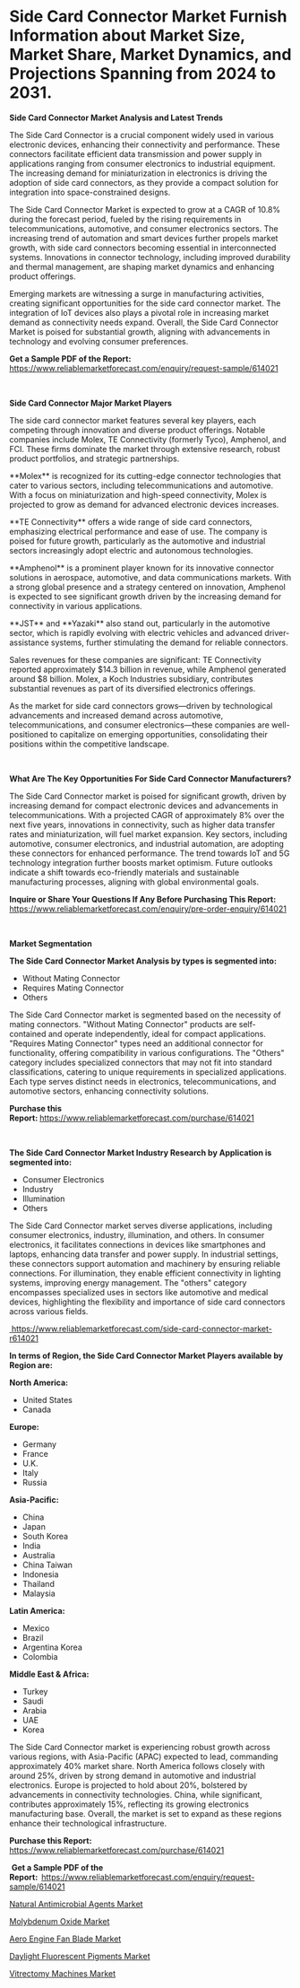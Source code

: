 <p><h1>Side Card Connector Market Furnish Information about Market Size, Market Share, Market Dynamics, and Projections Spanning from 2024 to 2031.</h1></p><p><strong>Side Card Connector Market Analysis and Latest Trends</strong></p>
<p><p>The Side Card Connector is a crucial component widely used in various electronic devices, enhancing their connectivity and performance. These connectors facilitate efficient data transmission and power supply in applications ranging from consumer electronics to industrial equipment. The increasing demand for miniaturization in electronics is driving the adoption of side card connectors, as they provide a compact solution for integration into space-constrained designs.</p><p>The Side Card Connector Market is expected to grow at a CAGR of 10.8% during the forecast period, fueled by the rising requirements in telecommunications, automotive, and consumer electronics sectors. The increasing trend of automation and smart devices further propels market growth, with side card connectors becoming essential in interconnected systems. Innovations in connector technology, including improved durability and thermal management, are shaping market dynamics and enhancing product offerings.</p><p>Emerging markets are witnessing a surge in manufacturing activities, creating significant opportunities for the side card connector market. The integration of IoT devices also plays a pivotal role in increasing market demand as connectivity needs expand. Overall, the Side Card Connector Market is poised for substantial growth, aligning with advancements in technology and evolving consumer preferences.</p></p>
<p><strong>Get a Sample PDF of the Report:&nbsp;</strong> <a href="https://www.reliablemarketforecast.com/enquiry/request-sample/614021?utm_campaign=1129&utm_medium=2&utm_source=Github&utm_content=ia&utm_term=11122024&utm_id=side-card-connector">https://www.reliablemarketforecast.com/enquiry/request-sample/614021</a></p>
<p>&nbsp;</p>
<p><strong>Side Card Connector Major Market Players</strong></p>
<p><p>The side card connector market features several key players, each competing through innovation and diverse product offerings. Notable companies include Molex, TE Connectivity (formerly Tyco), Amphenol, and FCI. These firms dominate the market through extensive research, robust product portfolios, and strategic partnerships.</p><p>**Molex** is recognized for its cutting-edge connector technologies that cater to various sectors, including telecommunications and automotive. With a focus on miniaturization and high-speed connectivity, Molex is projected to grow as demand for advanced electronic devices increases.</p><p>**TE Connectivity** offers a wide range of side card connectors, emphasizing electrical performance and ease of use. The company is poised for future growth, particularly as the automotive and industrial sectors increasingly adopt electric and autonomous technologies.</p><p>**Amphenol** is a prominent player known for its innovative connector solutions in aerospace, automotive, and data communications markets. With a strong global presence and a strategy centered on innovation, Amphenol is expected to see significant growth driven by the increasing demand for connectivity in various applications.</p><p>**JST** and **Yazaki** also stand out, particularly in the automotive sector, which is rapidly evolving with electric vehicles and advanced driver-assistance systems, further stimulating the demand for reliable connectors.</p><p>Sales revenues for these companies are significant: TE Connectivity reported approximately $14.3 billion in revenue, while Amphenol generated around $8 billion. Molex, a Koch Industries subsidiary, contributes substantial revenues as part of its diversified electronics offerings.</p><p>As the market for side card connectors grows—driven by technological advancements and increased demand across automotive, telecommunications, and consumer electronics—these companies are well-positioned to capitalize on emerging opportunities, consolidating their positions within the competitive landscape.</p></p>
<p>&nbsp;</p>
<p><strong>What Are The Key Opportunities For Side Card Connector Manufacturers?</strong></p>
<p><p>The Side Card Connector market is poised for significant growth, driven by increasing demand for compact electronic devices and advancements in telecommunications. With a projected CAGR of approximately 8% over the next five years, innovations in connectivity, such as higher data transfer rates and miniaturization, will fuel market expansion. Key sectors, including automotive, consumer electronics, and industrial automation, are adopting these connectors for enhanced performance. The trend towards IoT and 5G technology integration further boosts market optimism. Future outlooks indicate a shift towards eco-friendly materials and sustainable manufacturing processes, aligning with global environmental goals.</p></p>
<p><strong>Inquire or Share Your Questions If Any Before Purchasing This Report:</strong> <a href="https://www.reliablemarketforecast.com/enquiry/pre-order-enquiry/614021?utm_campaign=1129&utm_medium=2&utm_source=Github&utm_content=ia&utm_term=11122024&utm_id=side-card-connector">https://www.reliablemarketforecast.com/enquiry/pre-order-enquiry/614021</a></p>
<p>&nbsp;</p>
<p><strong>Market Segmentation</strong></p>
<p><strong>The Side Card Connector Market Analysis by types is segmented into:</strong></p>
<p><ul><li>Without Mating Connector</li><li>Requires Mating Connector</li><li>Others</li></ul></p>
<p><p>The Side Card Connector market is segmented based on the necessity of mating connectors. "Without Mating Connector" products are self-contained and operate independently, ideal for compact applications. "Requires Mating Connector" types need an additional connector for functionality, offering compatibility in various configurations. The "Others" category includes specialized connectors that may not fit into standard classifications, catering to unique requirements in specialized applications. Each type serves distinct needs in electronics, telecommunications, and automotive sectors, enhancing connectivity solutions.</p></p>
<p><strong>Purchase this Report:&nbsp;</strong><a href="https://www.reliablemarketforecast.com/purchase/614021?utm_campaign=1129&utm_medium=2&utm_source=Github&utm_content=ia&utm_term=11122024&utm_id=side-card-connector">https://www.reliablemarketforecast.com/purchase/614021</a></p>
<p>&nbsp;</p>
<p><strong>The Side Card Connector Market Industry Research by Application is segmented into:</strong></p>
<p><ul><li>Consumer Electronics</li><li>Industry</li><li>Illumination</li><li>Others</li></ul></p>
<p><p>The Side Card Connector market serves diverse applications, including consumer electronics, industry, illumination, and others. In consumer electronics, it facilitates connections in devices like smartphones and laptops, enhancing data transfer and power supply. In industrial settings, these connectors support automation and machinery by ensuring reliable connections. For illumination, they enable efficient connectivity in lighting systems, improving energy management. The "others" category encompasses specialized uses in sectors like automotive and medical devices, highlighting the flexibility and importance of side card connectors across various fields.</p></p>
<p><a href="https://www.reliablemarketforecast.com/side-card-connector-market-r614021?utm_campaign=1129&utm_medium=2&utm_source=Github&utm_content=ia&utm_term=11122024&utm_id=side-card-connector">&nbsp;https://www.reliablemarketforecast.com/side-card-connector-market-r614021</a></p>
<p><strong>In terms of Region, the Side Card Connector Market Players available by Region are:</strong></p>
<p>
    <p> <strong> North America: </strong>
        <ul>
            <li>United States</li>
            <li>Canada</li>
        </ul>
        </p> 
    <p> <strong> Europe: </strong>
        <ul>
            <li>Germany</li>
            <li>France</li>
            <li>U.K.</li>
            <li>Italy</li>
            <li>Russia</li>
        </ul>
        </p> 
    <p> <strong> Asia-Pacific: </strong>
        <ul>
            <li>China</li>
            <li>Japan</li>
            <li>South Korea</li>
            <li>India</li>
            <li>Australia</li>
            <li>China Taiwan</li>
            <li>Indonesia</li>
            <li>Thailand</li>
            <li>Malaysia</li>
        </ul>
        </p> 
    <p> <strong> Latin America: </strong>
        <ul>
            <li>Mexico</li>
            <li>Brazil</li>
            <li>Argentina Korea</li>
            <li>Colombia</li>
        </ul>
        </p> 
    <p> <strong> Middle East & Africa: </strong>
        <ul>
            <li>Turkey</li>
            <li>Saudi</li>
            <li>Arabia</li>
            <li>UAE</li>
            <li>Korea</li>
        </ul>
    </p>
    </p>
<p><p>The Side Card Connector market is experiencing robust growth across various regions, with Asia-Pacific (APAC) expected to lead, commanding approximately 40% market share. North America follows closely with around 25%, driven by strong demand in automotive and industrial electronics. Europe is projected to hold about 20%, bolstered by advancements in connectivity technologies. China, while significant, contributes approximately 15%, reflecting its growing electronics manufacturing base. Overall, the market is set to expand as these regions enhance their technological infrastructure.</p></p>
<p><strong>Purchase this Report: </strong><a href="https://www.reliablemarketforecast.com/purchase/614021?utm_campaign=1129&utm_medium=2&utm_source=Github&utm_content=ia&utm_term=11122024&utm_id=side-card-connector">https://www.reliablemarketforecast.com/purchase/614021</a></p>
<p>&nbsp;<strong>Get a Sample PDF of the Report:&nbsp;&nbsp;</strong><a href="https://www.reliablemarketforecast.com/enquiry/request-sample/614021?utm_campaign=1129&utm_medium=2&utm_source=Github&utm_content=ia&utm_term=11122024&utm_id=side-card-connector">https://www.reliablemarketforecast.com/enquiry/request-sample/614021</a></p>
<p><strong></strong></p>
<p><p><a href="https://www.linkedin.com/pulse/assessing-competition-natural-antimicrobial-agents-market-xdkfe?utm_campaign=1129&utm_medium=2&utm_source=Github&utm_content=ia&utm_term=11122024&utm_id=side-card-connector">Natural Antimicrobial Agents Market</a></p><p><a href="https://www.linkedin.com/pulse/examining-market-forces-influencing-molybdenum-oxide-size-5dxae?utm_campaign=1129&utm_medium=2&utm_source=Github&utm_content=ia&utm_term=11122024&utm_id=side-card-connector">Molybdenum Oxide Market</a></p><p><a href="https://github.com/globismark/Market-Research-Report-List-5/blob/main/aero-engine-fan-blade-market.md?utm_campaign=1129&utm_medium=2&utm_source=Github&utm_content=ia&utm_term=11122024&utm_id=side-card-connector">Aero Engine Fan Blade Market</a></p><p><a href="https://www.linkedin.com/pulse/global-daylight-fluorescent-pigments-market-exploring-share-bjgje?utm_campaign=1129&utm_medium=2&utm_source=Github&utm_content=ia&utm_term=11122024&utm_id=side-card-connector">Daylight Fluorescent Pigments Market</a></p><p><a href="https://github.com/prosalinda88/Market-Research-Report-List-6/blob/main/vitrectomy-machines-market.md?utm_campaign=1129&utm_medium=2&utm_source=Github&utm_content=ia&utm_term=11122024&utm_id=side-card-connector">Vitrectomy Machines Market</a></p></p>